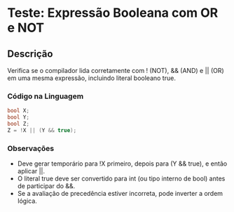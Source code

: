 # Teste: Expressão Booleana com OR e NOT

## Descrição
Verifica se o compilador lida corretamente com ! (NOT), && (AND) e || (OR) em uma mesma expressão, incluindo literal booleano true.

### Código na Linguagem
```c
bool X;
bool Y;
bool Z;
Z = !X || (Y && true);
```
### Observações
- Deve gerar temporário para !X primeiro, depois para (Y && true), e então aplicar ||.
- O literal true deve ser convertido para int (ou tipo interno de bool) antes de participar do &&.
- Se a avaliação de precedência estiver incorreta, pode inverter a ordem lógica.